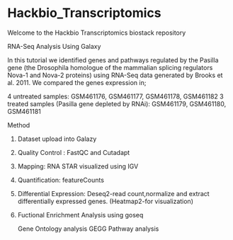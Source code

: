 # Hackbio_Transcriptomics
Welcome to the Hackbio Transcriptomics biostack repository



RNA-Seq Analysis Using Galaxy

In this tutorial we identified genes and pathways regulated by the Pasilla gene (the Drosophila homologue of the mammalian splicing regulators Nova-1 and Nova-2 proteins) using RNA-Seq data generated by Brooks et al. 2011.
We compared the genes expression in; 

4 untreated samples: GSM461176, GSM461177, GSM461178, GSM461182
3 treated samples (Pasilla gene depleted by RNAi): GSM461179, GSM461180, GSM461181

Method
1. Dataset upload into Galazy
2. Quality Control : FastQC and Cutadapt
3. Mapping: RNA STAR visualized using IGV
4. Quantification: featureCounts
5. Differential Expression: Deseq2-read count,normalize and extract differentially expressed genes. (Heatmap2-for visualization)
6. Fuctional Enrichment Analysis using goseq

    Gene Ontology analysis
    GEGG Pathway analysis
